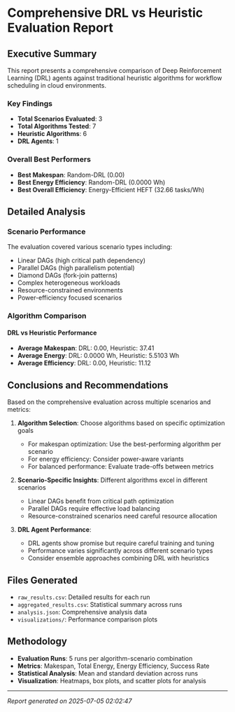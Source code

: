 
# Comprehensive DRL vs Heuristic Evaluation Report

## Executive Summary

This report presents a comprehensive comparison of Deep Reinforcement Learning (DRL) agents
against traditional heuristic algorithms for workflow scheduling in cloud environments.

### Key Findings

- **Total Scenarios Evaluated**: 3
- **Total Algorithms Tested**: 7
- **Heuristic Algorithms**: 6
- **DRL Agents**: 1

### Overall Best Performers

- **Best Makespan**: Random-DRL 
  (0.00)
- **Best Energy Efficiency**: Random-DRL 
  (0.0000 Wh)
- **Best Overall Efficiency**: Energy-Efficient HEFT 
  (32.66 tasks/Wh)

## Detailed Analysis

### Scenario Performance

The evaluation covered various scenario types including:
- Linear DAGs (high critical path dependency)
- Parallel DAGs (high parallelism potential)
- Diamond DAGs (fork-join patterns)
- Complex heterogeneous workloads
- Resource-constrained environments
- Power-efficiency focused scenarios

### Algorithm Comparison

#### DRL vs Heuristic Performance

- **Average Makespan**: DRL: 0.00, Heuristic: 37.41
- **Average Energy**: DRL: 0.0000 Wh, Heuristic: 5.5103 Wh
- **Average Efficiency**: DRL: 0.00, Heuristic: 11.12


## Conclusions and Recommendations

Based on the comprehensive evaluation across multiple scenarios and metrics:

1. **Algorithm Selection**: Choose algorithms based on specific optimization goals
   - For makespan optimization: Use the best-performing algorithm per scenario
   - For energy efficiency: Consider power-aware variants
   - For balanced performance: Evaluate trade-offs between metrics

2. **Scenario-Specific Insights**: Different algorithms excel in different scenarios
   - Linear DAGs benefit from critical path optimization
   - Parallel DAGs require effective load balancing
   - Resource-constrained scenarios need careful resource allocation

3. **DRL Agent Performance**: 
   - DRL agents show promise but require careful training and tuning
   - Performance varies significantly across different scenario types
   - Consider ensemble approaches combining DRL with heuristics

## Files Generated

- `raw_results.csv`: Detailed results for each run
- `aggregated_results.csv`: Statistical summary across runs
- `analysis.json`: Comprehensive analysis data
- `visualizations/`: Performance comparison plots

## Methodology

- **Evaluation Runs**: 5 runs per algorithm-scenario combination
- **Metrics**: Makespan, Total Energy, Energy Efficiency, Success Rate
- **Statistical Analysis**: Mean and standard deviation across runs
- **Visualization**: Heatmaps, box plots, and scatter plots for analysis

---

*Report generated on 2025-07-05 02:02:47*
